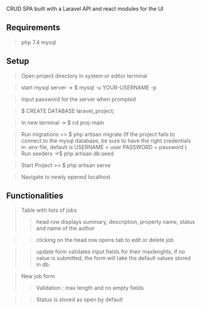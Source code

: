 CRUD SPA built with a Laravel API and react modules for the UI

## Requirements
>php 7.4
>mysql

## Setup
>Open project directory in system or editor terminal 

>start mysql server -> $ mysql -u YOUR-USERNAME -p 

>Input password for the server when prompted

>$ CREATE DATABASE laravel_project;

>In new terminal -> $ cd proj-main

>Run migrations >> $ php artisan migrate
(If the project fails to connect to the mysql database, be sure to have the right credentials in .env file, default is USERNAME = user PASSWORD = password )
>Run seeders ->$ php artisan db:seed

>Start Project >> $ php artisan serve

>Navigate to newly opened localhost


## Functionalities
>Table with lists of jobs
>> head row displays summary, description, property name, status and name of the author

>> clicking on the head row opens tab to edit or delete job

>> update form validates input fields for their maxlenghts, if no value is submitted, the form will take the default values stored in db.

>New job form
>>Validation : max length and no empty fields

>>Status is stored as open by default


